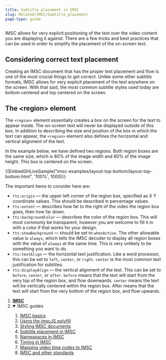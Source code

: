 ```yaml
---
title: Subtitle placement in IMSC
slug: Related/IMSC/Subtitle_placement
page-type: guide
---
```


IMSC allows for very explicit positioning of the text over the video content you are displaying it against. There are a few tricks and best practices that can be used in order to simplify the placement of the on-screen text.

## Considering correct text placement

Creating an IMSC document that has the proper text placement and flow is one of the most crucial things to get correct. Unlike some other subtitle formats, IMSC allows for very explicit placement of the text anywhere on the screen. With that said, the most common subtitle styles used today are bottom centered and top centered on the screen.

## The \<region> element

The `<region>` element essentially creates a box on the screen for the text to appear inside. The on-screen text will never be displayed outside of this box. In addition to describing the size and position of the box in which the text can appear, the `<region>` element also defines the horizontal and vertical alignment of the text.

In the example below, we have defined two regions. Both region boxes are the same size, which is 80% of the image width and 80% of the image height. This box is centered on the screen.

{{EmbedGHLiveSample("imsc-examples/layout-top-bottom/layout-top-bottom.html", '100%', 1000)}}

The important items to consider here are:

- `tts:origin` — the upper left corner of the region box, specified as X Y coordinate values. This should be described in percentage values.
- `tts:extent` — describes how far to the right of the video the region box goes, then how far down.
- `tts:backgroundColor` — describes the color of the region box. This will most commonly be transparent, however you are welcome to fill it in with a color if that works for your design.
- `tts:showBackground` — should be set to `whenActive`. The other allowable value is `always`, which tells the IMSC decoder to display all region boxes with the value of `always` at the same time. This is very unlikely to be something you want to do.
- `tts:textAlign` — the horizontal text justification. Like a word processor, this can be set to `left`, `center`, or `right`. `center` is the most common text justification for subtitles.
- `tts:displayAlign` — the vertical alignment of the text. This can be set to `before`, `center`, or `after`. `before` means that the text will start from the very top of the region box, and flow downwards. `center` means the text will be vertically centered within the region box. After means that the text will start from the very bottom of the region box, and flow upwards.

<section id="Quick_links">
  <ol>
    <li><a href="/Related/IMSC/"><strong>IMSC</strong></a></li>
    <li class="toggle">
      <details open>
        <summary>IMSC guides</summary>
        <ol>
          <li><a href="/Related/IMSC/Basics">IMSC basics</a></li>
          <li><a href="/Related/IMSC/Using_the_imscJS_polyfill">Using the imscJS polyfill</a></li>
          <li><a href="/Related/IMSC/Styling">Styling IMSC documents</a></li>
          <li><a href="/Related/IMSC/Subtitle_placement">Subtitle placement in IMSC</a></li>
          <li><a href="/Related/IMSC/Namespaces">Namespaces in IMSC</a></li>
          <li><a href="/Related/IMSC/Timing_in_IMSC">Timing in IMSC</a></li>
          <li><a href="/Related/IMSC/Mapping_video_time_codes_to_IMSC">Mapping video time codes to IMSC</a>
          </li>
          <li><a href="/Related/IMSC/IMSC_and_other_standards">IMSC and other standards</a></li>
        </ol>
      </details>
    </li>
  </ol>
</section>
